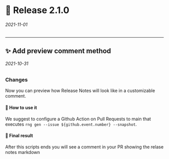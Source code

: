 
# :rocket: Release 2.1.0 
###### 2021-11-01

---




## :sparkles: Add preview comment method 
###### 2021-10-31

### Changes
<!-- Specify changes you've done in your PR, be as specific as you can! :) -->

 Now you can preview how Release Notes will look like  in a customizable comment.

#### 🔧  How to use it

 We suggest to configure a Github Action on Pull Requests to main that executes `rng gen --issue ${github.event.number} --snapshot`.

#### 📖 Final result

After this scripts ends you will see a comment in your PR showing the relase notes markdown

